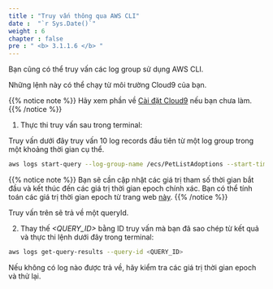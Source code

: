 ```yaml
---
title : "Truy vấn thông qua AWS CLI"
date :  "`r Sys.Date()`" 
weight : 6 
chapter : false
pre : " <b> 3.1.1.6 </b> "
---
```


Bạn cũng có thể truy vấn các log group sử dụng AWS CLI.

Những lệnh này có thể chạy từ môi trường Cloud9 của bạn.

{{% notice note %}}
Hãy xem phần về [Cài đặt Cloud9](2-Setup/2.1-cloud9/) nếu bạn chưa làm.
{{% /notice %}}

1. Thực thi truy vấn sau trong terminal:

Truy vấn dưới đây truy vấn 10 log records đầu tiên từ một log group trong một khoảng thời gian cụ thể.

```bash
aws logs start-query --log-group-name /ecs/PetListAdoptions --start-time $(date -d "12 hour ago" "+%s") --end-time $(date "+%s") --query-string 'fields @message | limit 10'
```

{{% notice note %}}
Bạn sẽ cần cập nhật các giá trị tham số thời gian bắt đầu và kết thúc đến các giá trị thời gian epoch chính xác. Bạn có thể tính toán các giá trị thời gian epoch từ trang web [này](https://www.epochconverter.com/).
{{% /notice %}}

Truy vấn trên sẽ trả về một queryId.

2. Thay thế *<QUERY_ID>* bằng ID truy vấn mà bạn đã sao chép từ kết quả và thực thi lệnh dưới đây trong terminal:

```bash
aws logs get-query-results --query-id <QUERY_ID>
```

Nếu không có log nào được trả về, hãy kiểm tra các giá trị thời gian epoch và thử lại.